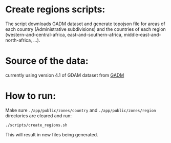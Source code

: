 # Create regions scripts:
The script downloads GADM dataset and generate topojson file for areas of each country (Administrative subdivisions) and the countries of each region (western-and-central-africa, east-and-southern-africa, middle-east-and-north-africa, ...).
# Source of the data: 
currently using version 4.1 of GDAM dataset from [GADM](https://gadm.org/)
# How to run:
Make sure `./app/public/zones/country` and `./app/public/zones/region` directories are cleared and run:
```
./scripts/create_regions.sh
``` 
This will result in new files being generated.
